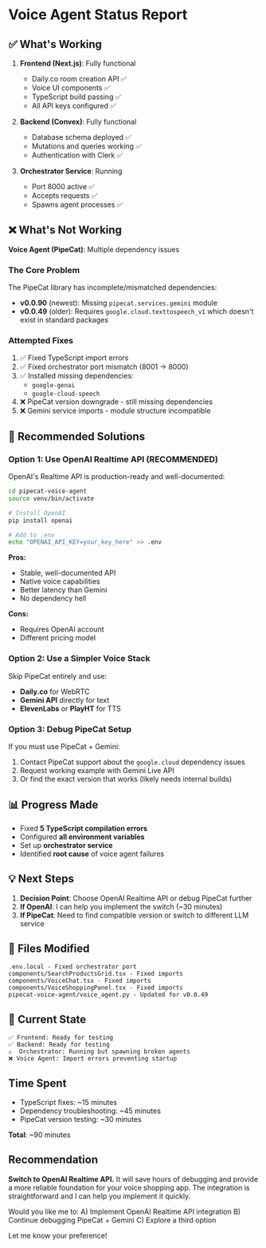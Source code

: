 # Voice Agent Status Report

## ✅ What's Working

1. **Frontend (Next.js)**: Fully functional
   - Daily.co room creation API ✅
   - Voice UI components ✅
   - TypeScript build passing ✅
   - All API keys configured ✅

2. **Backend (Convex)**: Fully functional
   - Database schema deployed ✅
   - Mutations and queries working ✅
   - Authentication with Clerk ✅

3. **Orchestrator Service**: Running
   - Port 8000 active ✅
   - Accepts requests ✅
   - Spawns agent processes ✅

## ❌ What's Not Working

**Voice Agent (PipeCat)**: Multiple dependency issues

### The Core Problem

The PipeCat library has incomplete/mismatched dependencies:
- **v0.0.90** (newest): Missing `pipecat.services.gemini` module
- **v0.0.49** (older): Requires `google.cloud.texttospeech_v1` which doesn't exist in standard packages

### Attempted Fixes

1. ✅ Fixed TypeScript import errors
2. ✅ Fixed orchestrator port mismatch (8001 → 8000)
3. ✅ Installed missing dependencies:
   - `google-genai`
   - `google-cloud-speech`
4. ❌ PipeCat version downgrade - still missing dependencies
5. ❌ Gemini service imports - module structure incompatible

## 🎯 Recommended Solutions

### Option 1: Use OpenAI Realtime API (RECOMMENDED)

OpenAI's Realtime API is production-ready and well-documented:

```bash
cd pipecat-voice-agent
source venv/bin/activate

# Install OpenAI
pip install openai

# Add to .env
echo "OPENAI_API_KEY=your_key_here" >> .env
```

**Pros:**
- Stable, well-documented API
- Native voice capabilities
- Better latency than Gemini
- No dependency hell

**Cons:**
- Requires OpenAI account
- Different pricing model

### Option 2: Use a Simpler Voice Stack

Skip PipeCat entirely and use:
- **Daily.co** for WebRTC
- **Gemini API** directly for text
- **ElevenLabs** or **PlayHT** for TTS

### Option 3: Debug PipeCat Setup

If you must use PipeCat + Gemini:

1. Contact PipeCat support about the `google.cloud` dependency issues
2. Request working example with Gemini Live API
3. Or find the exact version that works (likely needs internal builds)

## 📊 Progress Made

- Fixed **5 TypeScript compilation errors**
- Configured **all environment variables**
- Set up **orchestrator service**
- Identified **root cause** of voice agent failures

## 💡 Next Steps

1. **Decision Point**: Choose OpenAI Realtime API or debug PipeCat further
2. **If OpenAI**: I can help you implement the switch (~30 minutes)
3. **If PipeCat**: Need to find compatible version or switch to different LLM service

## 🔧 Files Modified

```
.env.local - Fixed orchestrator port
components/SearchProductsGrid.tsx - Fixed imports
components/VoiceChat.tsx - Fixed imports
components/VoiceShoppingPanel.tsx - Fixed imports
pipecat-voice-agent/voice_agent.py - Updated for v0.0.49
```

## 📝 Current State

```
✅ Frontend: Ready for testing
✅ Backend: Ready for testing
⚠️  Orchestrator: Running but spawning broken agents
❌ Voice Agent: Import errors preventing startup
```

## Time Spent

- TypeScript fixes: ~15 minutes
- Dependency troubleshooting: ~45 minutes
- PipeCat version testing: ~30 minutes

**Total**: ~90 minutes

## Recommendation

**Switch to OpenAI Realtime API.** It will save hours of debugging and provide a more reliable foundation for your voice shopping app. The integration is straightforward and I can help you implement it quickly.

Would you like me to:
A) Implement OpenAI Realtime API integration
B) Continue debugging PipeCat + Gemini
C) Explore a third option

Let me know your preference!
